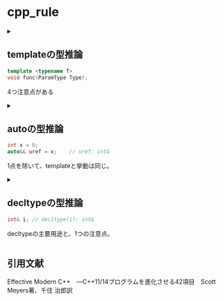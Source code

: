 # cpp_rule

<details><summary>

## templateの型推論
```c++
template <typename T>
void func(ParamType Type);
```
4つ注意点がある

</summary><div>

### ParamTypeが参照, ポインタの場合(ユニヴァーサル参照ではない)
```c++
// 参照
template <typename T>
void func(T& Type);

int x = 27; func(x);			// T: int, ParamType: int&
const int cx = x; func(cx);		// T: const int, ParamType const int&
const int& rx = cx; func(rx);	// T: const int, ParamType const int&

// ポインタ
template <typename T>
void func(T* Type);

int x = 27; func(&x);			// T: int, ParamType: int*
const int* p = x; func(p);		// T: const int, ParamType: const int*
```
とても直観的。

### ParamTypeがユニヴァーサル参照の場合
```c++
// ユニヴァーサル参照
template <typename T>
void func(T&& Type);

// 左辺値
int x = 27; func(x);			// T: int, ParamType: int&
const int cx = x; func(cx);		// T: const int, ParamType: const int&
const int& rx = x; func(rx);	// T: const int&, ParamType: const int&
// 右辺値
func(27);						// T: int, ParamType: int&&
```
特殊なのは、`PamamType`が左辺値の場合。

### ParamTypeが値渡しの場合
```c++
// 値渡し
template <typename T>
void func(T Type);

int x = 27; func(x);			// T and ParamType: int
const int cx = x; func(cx);		// T and ParamType: int
const int& rx = x; func(rx);	// T and ParamType: int
const* char const p = "aaa"; func(p);	// T and ParamType: const char* (pのconst性が無視)
```
値渡しの場合、仮引数は実引数のコピーなので別物なので、参照性/const/volatileは無視される

### 配列型, 関数型はポインタ型に推論される
```c++
// 値渡し
template <typename T>
void func(T Type);

// 配列型, ポインタ型
const char name[] = "Sato Jonathan";
func(name);	// T and ParamType: const char*

// 関数型, ポインタ型
void somefunc(int, double);	// 型はvoid(int, double)
func(somefunc);				// T and ParamType: void(*)(int, double)

// 参照で解決！
template <typename T>
void func(T& Type);

func(name);		// T and ParamType: const char[14]
func(somefunc);	// T and ParamType: void(&)(int, double)
```
配列型や関数型は参照渡しによってポインタ型に変換されない
</div></details>

<details><summary>

## autoの型推論
```c++
int x = 0;
auto&& uref = x;	// uref: int&
```
1点を除いて、templateと挙動は同じ。

</summary><div>

### intializer_listの挙動

> autoの場合
```c++
auto x1 = 27;	// int
auto x2(27);	// int
auto x3{27};	// int
auto x4 = {27};	// initializer_list<int>
```
> templateの場合
```c++
template<typename T>
func1(T Type);

template<typename T>
func2(initializer<T> Type);

func1({1, 3, 5});	// error
func2({1, 3, 5});	// OK
```
templateはinitializer_listを推論できない

### 例外
```c++
// 関数
auto func()	// error
{
	return {1, 3, 5};
}

// ラムダ式
auto l2 = [&v](const auto& newVal){ v = newVal;};
l2({1, 3, 5});	// error
```
関数の戻り値, 仮引数に`auto`を使うと`initializer_list`を推論できない == `template`と挙動が同じ
</div></details>

<details><summary>

## decltypeの型推論
```c++
int& i;	// decltype(i): int&
```
decltypeの主要用途と、1つの注意点。

</summary><div>

### 主要用途
autoの推論の規則をdecltypeの規則にする
```c++
// auto の規則により参照が外れる(戻り値の型: int)
auto authAndAccess(std::vector<int>& v, std::size_t i)
{
	return v[i];
}

// decltype の規則によって推論する(int&)
decltype(auto) authAndAccess(std::vector<int>& v, std::size_t i)	// 戻り値の型はdecltype(v[i])
{
	return v[i];
}
```

### 注意点
名前でなく, (複雑な)左辺値式を仮引数とした場合、参照型となる
```c++
// 名前の場合, 戻り値の型はint
decltype(auto) func1()
{
	int x = 0;
	return x;	// decltype(x): int
}

// 複雑な左辺値式の場合, 戻り値の型はint&
decltype(auto) func2()
{
	int x = 0;
	return (x);	// decltype((x)): int&
}
```
</div></details>

## 引用文献
Effective Modern C++　―C++11/14プログラムを進化させる42項目　Scott Meyers著、千住 治郎訳
